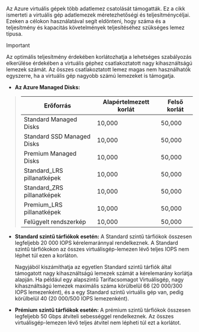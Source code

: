 Az Azure virtuális gépek több adatlemez csatolását támogatták. Ez a cikk ismerteti a virtuális gép adatlemezek méretezhetőségi és teljesítménycéljai. Ezeken a célokon használatával segít eldönteni, hogy száma és a teljesítmény és kapacitás követelmények teljesítéséhez szükséges lemez típusa. 

> [!IMPORTANT]
> Az optimális teljesítmény érdekében korlátozhatja a lehetséges szabályozás elkerülése érdekében a virtuális géphez csatlakoztatott nagy kihasználtságú lemezek számát. Az összes csatlakoztatott lemez magas nem használhatók egyszerre, ha a virtuális gép nagyobb számú lemezeket is támogatja.

* **Az Azure Managed Disks:** 

> | Erőforrás | Alapértelmezett korlát | Felső korlát |
> | --- | --- | --- |
> | Standard Managed Disks | 10,000 | 50,000 |
> | Standard SSD Managed Disks | 10,000 | 50,000 |
> | Premium Managed Disks | 10,000 | 50,000 |
> | Standard_LRS pillanatképek | 10,000 | 50,000 |
> | Standard_ZRS pillanatképek | 10,000 | 50,000 |
> | Premium_LRS pillanatképek | 10,000 | 50,000 |
> | Felügyelt rendszerkép | 10,000 | 50,000 |

* **Standard szintű tárfiókok esetén:** A Standard szintű tárfiókok összesen legfeljebb 20 000 IOPS kérelemaránnyal rendelkeznek. A Standard szintű tárfiókokon az összes virtuálisgép-lemezen lévő teljes IOPS nem léphet túl ezen a korláton.
  
    Nagyjából kiszámíthatja az egyetlen Standard szintű tárfiók által támogatott nagy kihasználtságú lemezek számát a kérelemarány korlátja alapján. Ha például egy alapszintű Tarifacsomagot Virtuálisgép, nagy kihasználtságú lemezek maximális száma körülbelül 66 (20 000/300 IOPS lemezenként), és a egy Standard szintű virtuális gép van, pedig körülbelül 40 (20 000/500 IOPS lemezenként). 

* **Prémium szintű tárfiókok esetén:** A prémium szintű tárfiókok összesen legfeljebb 50 Gbps átviteli sebességgel rendelkeznek. Az összes virtuálisgép-lemezen lévő teljes átvitel nem lépheti túl ezt a korlátot.

